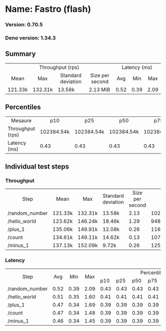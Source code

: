 # Name: Fastro (flash) 
  
  ### Version: 0.70.5
  ### Deno version: 1.34.3

## Summary
<table>
<tr>
    <td align="center" colspan="4">Throughput (rps)</td>
    <td align="center" colspan="3">Latency (ms)</td>
</tr>
<tr>
    <td align="center">Mean</td>
    <td align="center">Max</td>
    <td align="center">Standard deviation</td>
    <td align="center">Size per second</td>
    <td align="center">Avg</td>
    <td align="center">Min</td>
    <td align="center">Max</td>
</tr>
<tr>
    <td>121.33k</td>
    <td>132.31k</td>
    <td>13.58k</td>
    <td>2.13 MiB</td>
    <td>0.52</td>
    <td>0.39</td>
    <td>2.09</td>
</tr>
</table>

## Percentiles

<table>
<tr>
  <td align="center">Mesaure</td>
  <td align="center">p10</td>
  <td align="center">p25</td>
  <td align="center">p50</td>
  <td align="center">p75</td>
  <td align="center">p90</td>
  <td align="center">p95</td>
  <td align="center">p99</td>
</tr>
<tr>
  <td>Throughput (rps)</td>
  <td>102384.54k</td>
  <td>102384.54k</td>
  <td>102384.54k</td>
  <td>102384.54k</td>
  <td>132307.08k</td>
  <td>132307.08k</td>
  <td>132307.08k</td>
</tr>
<tr>
  <td>Latency (ms)</td>
  <td>0.43</td>
  <td>0.43</td>
  <td>0.43</td>
  <td>0.43</td>
  <td>0.64</td>
  <td>0.75</td>
  <td>1.21</td>
</tr>
</table>

## Individual test steps

### Throughput

<table>
<tr>
  <td align="center" rowspan="2">Step</td>
  <td align="center" rowspan="2">Mean</td>
  <td align="center" rowspan="2">Max</td>
  <td align="center" rowspan="2">Standard deviation</td>
  <td align="center" rowspan="2">Size per second</td>
  <td align="center" colspan="7">Percentiles</td>
</tr>
<tr>
  <!-- still Step -->
  <!-- still Mean -->
  <!-- still Max -->
  <!-- still Standard deviation -->
  <!-- still Size per second -->
  <td align="center">p10</td>
  <td align="center">p25</td>
  <td align="center">p50</td>
  <td align="center">p75</td>
  <td align="center">p90</td>
  <td align="center">p95</td>
  <td align="center">p99</td>
</tr>
<tr>
  <td>/random_number</td>
  <td>121.33k</td>
  <td>132.31k</td>
  <td>13.58k</td>
  <td>2.13</td>
  <td>102384.54k</td>
  <td>102384.54k</td>
  <td>102384.54k</td>
  <td>102384.54k</td>
  <td>132307.08k</td>
  <td>132307.08k</td>
  <td>132307.08k</td>
</tr><tr>
  <td>/hello_world</td>
  <td>123.62k</td>
  <td>146.24k</td>
  <td>18.46k</td>
  <td>1.29</td>
  <td>94889.50k</td>
  <td>94889.50k</td>
  <td>94889.50k</td>
  <td>94889.50k</td>
  <td>146242.51k</td>
  <td>146242.51k</td>
  <td>146242.51k</td>
</tr><tr>
  <td>/plus_1</td>
  <td>135.06k</td>
  <td>149.91k</td>
  <td>12.08k</td>
  <td>0.26</td>
  <td>116771.29k</td>
  <td>116771.29k</td>
  <td>116771.29k</td>
  <td>116771.29k</td>
  <td>149909.13k</td>
  <td>149909.13k</td>
  <td>149909.13k</td>
</tr><tr>
  <td>/count</td>
  <td>134.61k</td>
  <td>149.11k</td>
  <td>14.62k</td>
  <td>0.13</td>
  <td>107984.48k</td>
  <td>107984.48k</td>
  <td>107984.48k</td>
  <td>107984.48k</td>
  <td>149105.70k</td>
  <td>149105.70k</td>
  <td>149105.70k</td>
</tr><tr>
  <td>/minus_1</td>
  <td>137.13k</td>
  <td>152.09k</td>
  <td>9.72k</td>
  <td>0.26</td>
  <td>125540.52k</td>
  <td>125540.52k</td>
  <td>125540.52k</td>
  <td>125540.52k</td>
  <td>152085.11k</td>
  <td>152085.11k</td>
  <td>152085.11k</td>
</tr></table>

### Latency

<table>
<tr>
  <td align="center" rowspan="2">Step</td>
  <td align="center" rowspan="2">Avg</td>
  <td align="center" rowspan="2">Min</td>
  <td align="center" rowspan="2">Max</td>
  <td align="center" colspan="7">Percentiles</td>
</tr>
<tr>
  <!-- still Avg -->
  <!-- still Min -->
  <!-- still Max -->
  <td>p10</td>
  <td>p25</td>
  <td>p50</td>
  <td>p75</td>
  <td>p90</td>
  <td>p95</td>
  <td>p99</td>
</tr>
<tr>
  <td>/random_number</td>
  <td>0.52</td>
  <td>0.39</td>
  <td>2.09</td>
  <td>0.43</td>
  <td>0.43</td>
  <td>0.43</td>
  <td>0.43</td>
  <td>0.64</td>
  <td>0.75</td>
  <td>1.21</td>
</tr><tr>
  <td>/hello_world</td>
  <td>0.51</td>
  <td>0.35</td>
  <td>1.60</td>
  <td>0.41</td>
  <td>0.41</td>
  <td>0.41</td>
  <td>0.41</td>
  <td>0.59</td>
  <td>0.78</td>
  <td>1.31</td>
</tr><tr>
  <td>/plus_1</td>
  <td>0.47</td>
  <td>0.34</td>
  <td>1.69</td>
  <td>0.39</td>
  <td>0.39</td>
  <td>0.39</td>
  <td>0.39</td>
  <td>0.57</td>
  <td>0.68</td>
  <td>1.22</td>
</tr><tr>
  <td>/count</td>
  <td>0.47</td>
  <td>0.34</td>
  <td>1.48</td>
  <td>0.39</td>
  <td>0.39</td>
  <td>0.39</td>
  <td>0.39</td>
  <td>0.57</td>
  <td>0.65</td>
  <td>1.20</td>
</tr><tr>
  <td>/minus_1</td>
  <td>0.46</td>
  <td>0.34</td>
  <td>1.45</td>
  <td>0.39</td>
  <td>0.39</td>
  <td>0.39</td>
  <td>0.39</td>
  <td>0.54</td>
  <td>0.62</td>
  <td>1.12</td>
</tr></table>